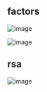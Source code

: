 
## factors

![image](https://github.com/richie-omondi/RSA-Factoring-Challenge/assets/69873039/db9d8dbd-171a-476a-b3ef-e4c7c88c0d1a)

![image](https://github.com/richie-omondi/RSA-Factoring-Challenge/assets/69873039/698174a2-702d-4894-84b4-4cf920bf08f6)

## rsa

![image](https://github.com/richie-omondi/RSA-Factoring-Challenge/assets/69873039/25555526-641b-4c8b-9fbd-0b590f1d2f0c)
